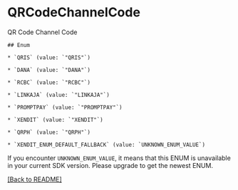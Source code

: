 # QRCodeChannelCode
QR Code Channel Code

    ## Enum
    
    * `QRIS` (value: `"QRIS"`)
    
    * `DANA` (value: `"DANA"`)
    
    * `RCBC` (value: `"RCBC"`)
    
    * `LINKAJA` (value: `"LINKAJA"`)
    
    * `PROMPTPAY` (value: `"PROMPTPAY"`)
    
    * `XENDIT` (value: `"XENDIT"`)
    
    * `QRPH` (value: `"QRPH"`)
    
    * `XENDIT_ENUM_DEFAULT_FALLBACK` (value: `UNKNOWN_ENUM_VALUE`)

If you encounter `UNKNOWN_ENUM_VALUE`, it means that this ENUM is unavailable in your current SDK version. Please upgrade to get the newest ENUM.

[[Back to README]](../../README.md)


